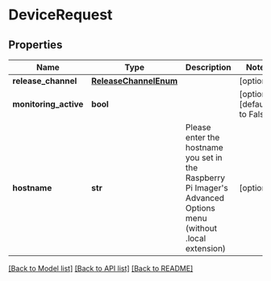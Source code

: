 # DeviceRequest


## Properties
Name | Type | Description | Notes
------------ | ------------- | ------------- | -------------
**release_channel** | [**ReleaseChannelEnum**](ReleaseChannelEnum.md) |  | [optional] 
**monitoring_active** | **bool** |  | [optional] [default to False]
**hostname** | **str** | Please enter the hostname you set in the Raspberry Pi Imager&#39;s Advanced Options menu (without .local extension) | [optional] 

[[Back to Model list]](../README.md#documentation-for-models) [[Back to API list]](../README.md#documentation-for-api-endpoints) [[Back to README]](../README.md)



